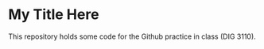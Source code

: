 My Title Here
=============

This repository holds some code for the Github practice in class (DIG 3110).
